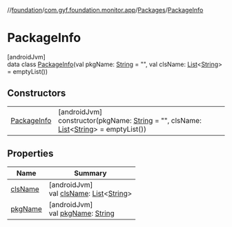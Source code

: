 //[foundation](../../../../index.md)/[com.gyf.foundation.monitor.app](../../index.md)/[Packages](../index.md)/[PackageInfo](index.md)

# PackageInfo

[androidJvm]\
data class [PackageInfo](index.md)(val pkgName: [String](https://kotlinlang.org/api/core/kotlin-stdlib/kotlin/-string/index.html) = &quot;&quot;, val clsName: [List](https://kotlinlang.org/api/core/kotlin-stdlib/kotlin.collections/-list/index.html)&lt;[String](https://kotlinlang.org/api/core/kotlin-stdlib/kotlin/-string/index.html)&gt; = emptyList())

## Constructors

| | |
|---|---|
| [PackageInfo](-package-info.md) | [androidJvm]<br>constructor(pkgName: [String](https://kotlinlang.org/api/core/kotlin-stdlib/kotlin/-string/index.html) = &quot;&quot;, clsName: [List](https://kotlinlang.org/api/core/kotlin-stdlib/kotlin.collections/-list/index.html)&lt;[String](https://kotlinlang.org/api/core/kotlin-stdlib/kotlin/-string/index.html)&gt; = emptyList()) |

## Properties

| Name | Summary |
|---|---|
| [clsName](cls-name.md) | [androidJvm]<br>val [clsName](cls-name.md): [List](https://kotlinlang.org/api/core/kotlin-stdlib/kotlin.collections/-list/index.html)&lt;[String](https://kotlinlang.org/api/core/kotlin-stdlib/kotlin/-string/index.html)&gt; |
| [pkgName](pkg-name.md) | [androidJvm]<br>val [pkgName](pkg-name.md): [String](https://kotlinlang.org/api/core/kotlin-stdlib/kotlin/-string/index.html) |